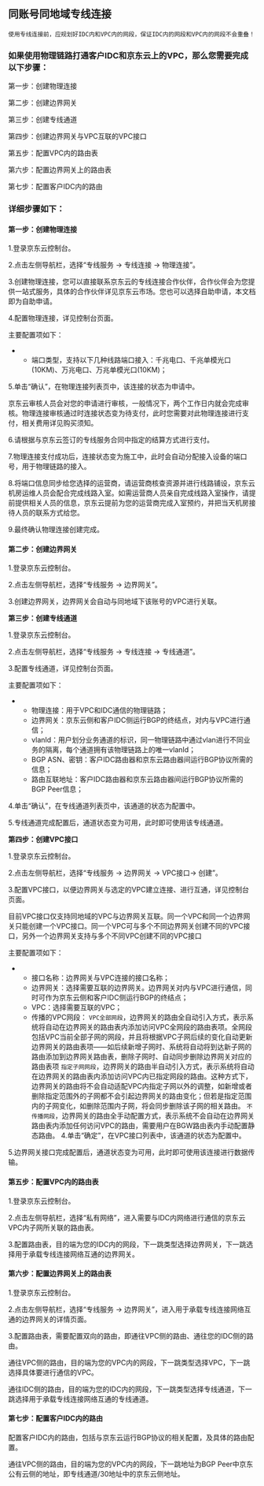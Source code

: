 ## **同账号同地域专线连接**

``使用专线连接前，应规划好IDC内和VPC内的网段，保证IDC内的网段和VPC内的网段不会重叠！``



### **如果使用物理链路打通客户IDC和京东云上的VPC，那么您需要完成以下步骤：**

第一步：创建物理连接

第二步：创建边界网关

第三步：创建专线通道

第四步：创建边界网关与VPC互联的VPC接口

第五步：配置VPC内的路由表

第六步：配置边界网关上的路由表

第七步：配置客户IDC内的路由



### **详细步骤如下：**

#### **第一步：创建物理连接**

1.登录京东云控制台。

2.点击左侧导航栏，选择“专线服务 -> 专线连接 -> 物理连接”。

3.创建物理连接，您可以直接联系京东云的专线连接合作伙伴，合作伙伴会为您提供一站式服务，具体的合作伙伴详见京东云市场。您也可以选择自助申请，本文档即为自助申请。

4.配置物理连接，详见控制台页面。

主要配置项如下：

- - 端口类型，支持以下几种线路端口接入：千兆电口、千兆单模光口(10KM)、万兆电口、万兆单模光口(10KM)； 

5.单击“确认”，在物理连接列表页中，该连接的状态为申请中。

京东云审核人员会对您的申请进行审核，一般情况下，两个工作日内就会完成审核。物理连接审核通过时连接状态变为待支付，此时您需要对此物理连接进行支付，相关费用详见购买须知。

6.请根据与京东云签订的专线服务合同中指定的结算方式进行支付。

7.物理连接支付成功后，连接状态变为施工中，此时会自动分配接入设备的端口号，用于物理链路的接入。

8.将端口信息同步给您选择的运营商，请运营商核查资源并进行线路铺设，京东云机房运维人员会配合完成线路入室。如需运营商人员亲自完成线路入室操作，请提前提供相关人员的信息，京东云提前为您的运营商完成入室预约，并把当天机房接待人员的联系方式给您。

9.最终确认物理连接创建完成。



#### **第二步：创建边界网关**

1.登录京东云控制台。

2.点击左侧导航栏，选择“专线服务 -> 边界网关”。

3.创建边界网关，边界网关会自动与同地域下该账号的VPC进行关联。



**第三步：创建专线通道**

1.登录京东云控制台。

2.点击左侧导航栏，选择“专线服务 -> 专线连接 -> 专线通道”。

3.配置专线通道，详见控制台页面。

主要配置项如下：

- - 物理连接：用于VPC和IDC通信的物理链路；
  - 边界网关：京东云侧和客户IDC侧运行BGP的终结点，对内与VPC进行通信；
  - vlanId：用户划分业务通道的标识，同一物理链路中通过vlan进行不同业务的隔离，每个通道拥有该物理链路上的唯一vlanId；
  - BGP ASN、密钥：客户IDC路由器和京东云路由器间运行BGP协议所需的信息；
  - 路由互联地址：客户IDC路由器和京东云路由器间运行BGP协议所需的BGP Peer信息；

4.单击“确认”，在专线通道列表页中，该通道的状态为配置中。

5.专线通道完成配置后，通道状态变为可用，此时即可使用该专线通道。

**第四步：创建VPC接口**

1.登录京东云控制台。

2.点击左侧导航栏，选择“专线服务 -> 边界网关 -> VPC接口-> 创建”。

3.配置VPC接口，以便边界网关与选定的VPC建立连接、进行互通，详见控制台页面。

目前VPC接口仅支持同地域的VPC与边界网关互联。同一个VPC和同一个边界网关只能创建一个VPC接口。同一个VPC可与多个不同边界网关创建不同的VPC接口，另外一个边界网关支持与多个不同VPC创建不同的VPC接口

主要配置项如下：

- - 接口名称：边界网关与VPC连接的接口名称；
  - 边界网关：选择需要互联的边界网关。边界网关对内与VPC进行通信，同时可作为京东云侧和客户IDC侧运行BGP的终结点；
  - VPC：选择需要互联的VPC；
  - 传播的VPC网段：
    ``VPC全部网段``，边界网关的路由全自动引入方式，表示系统将自动在边界网关的路由表内添加访问VPC全网段的路由表项。全网段包括VPC当前全部子网的网段，并且将根据VPC子网后续的变化自动更新边界网关的路由表项——如后续新增子网时、系统将自动将到达新子网的路由添加到边界网关路由表，删除子网时、自动同步删除边界网关对应的路由表项
    ``指定子网网段``，边界网关的路由半自动引入方式，表示系统将自动在边界网关的路由表内添加访问VPC内已指定网段的路由。这种方式下，边界网关的路由将不会自动适配VPC内指定子网以外的调整，如新增或者删除指定范围外的子网都不会引起边界网关的路由变化；但若是指定范围内的子网变化，如删除范围内子网，将会同步删除该子网的相关路由。
    ``不传播网段``，边界网关的路由全手动配置方式，表示系统不会自动在边界网关路由表内添加任何访问VPC的路由，需要用户在BGW路由表内手动配置静态路由。
4.单击“确定”，在VPC接口列表中，该通道的状态为配置中。

5.边界网关接口完成配置后，通道状态变为可用，此时即可使用该连接进行数据传输。

#### **第五步：配置VPC内的路由表**

1.登录京东云控制台。

2.点击左侧导航栏，选择“私有网络”，进入需要与IDC内网络进行通信的京东云VPC内子网所关联的路由表。

3.配置路由表，目的端为您的IDC内的网段，下一跳类型选择边界网关，下一跳选择用于承载专线连接网络互通的边界网关。



#### **第六步：配置边界网关上的路由表**

1.登录京东云控制台。

2.点击左侧导航栏，选择“专线服务 -> 边界网关”，进入用于承载专线连接网络互通的边界网关的详情页面。

3.配置路由表，需要配置双向的路由，即通往VPC侧的路由、通往您的IDC侧的路由。

通往VPC侧的路由，目的端为您的VPC内的网段，下一跳类型选择VPC，下一跳选择具体要进行通信的VPC。

通往IDC侧的路由，目的端为您的IDC内的网段，下一跳类型选择专线通道，下一跳选择用于承载专线连接网络互通的专线通道。



#### **第七步：配置客户IDC内的路由**

配置客户IDC内的路由，包括与京东云运行BGP协议的相关配置，及具体的路由配置。

通往VPC侧的路由，目的端为您的VPC内的网段，下一跳地址为BGP Peer中京东公有云侧的地址，即专线通道/30地址中的京东云侧地址。
